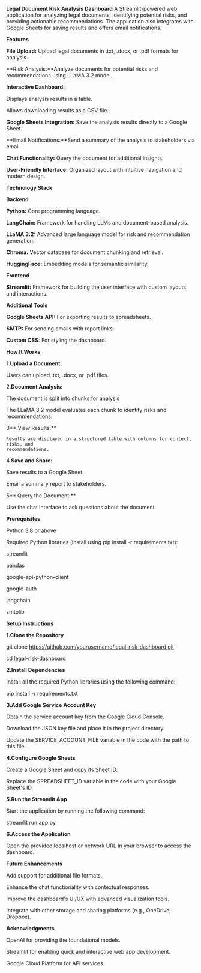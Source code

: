 **Legal Document Risk Analysis Dashboard**
A Streamlit-powered web application for analyzing legal documents, identifying potential risks, and providing actionable recommendations. The application also integrates with Google Sheets for saving results and offers email notifications.

**Features**

**File Upload:** Upload legal documents in .txt, .docx, or .pdf formats for analysis.

**Risk Analysis:**Analyze documents for potential risks and recommendations using LLaMA 3.2 model.

**Interactive Dashboard:**

Displays analysis results in a table.

Allows downloading results as a CSV file.

**Google Sheets Integration:** Save the analysis results directly to a Google Sheet.

**Email Notifications:**Send a summary of the analysis to stakeholders via email.

**Chat Functionality:** Query the document for additional insights.

**User-Friendly Interface:** Organized layout with intuitive navigation and modern design.

**Technology Stack**

**Backend**

**Python:** Core programming language.

**LangChain:** Framework for handling LLMs and document-based analysis.

**LLaMA 3.2:** Advanced large language model for risk and recommendation generation.

**Chroma:** Vector database for document chunking and retrieval.

**HuggingFace:** Embedding models for semantic similarity.

**Frontend**

**Streamlit:** Framework for building the user interface with custom layouts and interactions.

**Additional Tools**

**Google Sheets API:** For exporting results to spreadsheets.

**SMTP:** For sending emails with report links.

**Custom CSS:** For styling the dashboard.

**How It Works**

1.**Upload a Document:**

   Users can upload .txt, .docx, or .pdf files.
   
2.**Document Analysis:**

  The document is split into chunks for analysis
  
  The LLaMA 3.2 model evaluates each chunk to identify risks and recommendations.
  
3**.View Results:**

    Results are displayed in a structured table with columns for context, risks, and 
    recommendations.
    
4.**Save and Share:**

  Save results to a Google Sheet.
  
  Email a summary report to stakeholders.
  
5**.Query the Document:**

  Use the chat interface to ask questions about the document.
  
**Prerequisites**

Python 3.8 or above

Required Python libraries (install using pip install -r requirements.txt):

   streamlit
   
   pandas
   
   google-api-python-client
   
   google-auth
   
   langchain
   
   smtplib
   
**Setup Instructions**

**1.Clone the Repository**

git clone https://github.com/yourusername/legal-risk-dashboard.git

cd legal-risk-dashboard

**2.Install Dependencies**

Install all the required Python libraries using the following command:

pip install -r requirements.txt

**3.Add Google Service Account Key**

Obtain the service account key from the Google Cloud Console.

Download the JSON key file and place it in the project directory.

Update the SERVICE_ACCOUNT_FILE variable in the code with the path to this file.

**4.Configure Google Sheets**

Create a Google Sheet and copy its Sheet ID.

Replace the SPREADSHEET_ID variable in the code with your Google Sheet's ID.

**5.Run the Streamlit App**

Start the application by running the following command:

streamlit run app.py

**6.Access the Application**

Open the provided localhost or network URL in your browser to access the dashboard.

**Future Enhancements**

Add support for additional file formats.

Enhance the chat functionality with contextual responses.

Improve the dashboard's UI/UX with advanced visualization tools.

Integrate with other storage and sharing platforms (e.g., OneDrive, Dropbox).

**Acknowledgments**

OpenAI for providing the foundational models.

Streamlit for enabling quick and interactive web app development.

Google Cloud Platform for API services.





